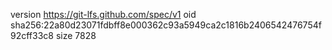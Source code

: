 version https://git-lfs.github.com/spec/v1
oid sha256:22a80d23071fdbff8e000362c93a5949ca2c1816b2406542476754f92cff33c8
size 7828
